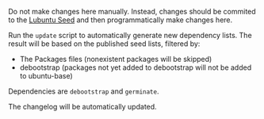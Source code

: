 Do not make changes here manually. Instead, changes should be commited
to the [Lubuntu Seed][1] and then programmatically make changes here.

Run the `update` script to automatically generate new dependency lists.
The result will be based on the published seed lists, filtered by:

 * The Packages files (nonexistent packages will be skipped)
 * debootstrap (packages not yet added to debootstrap will not be added
  to ubuntu-base)

Dependencies are `debootstrap` and `germinate`.

The changelog will be automatically updated.

[1]: https://phab.lubuntu.me/source/seed/
